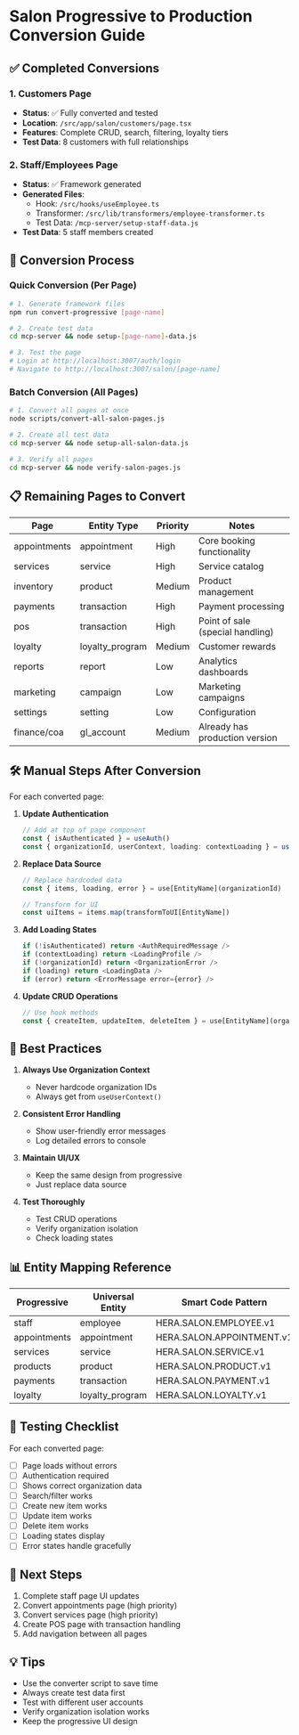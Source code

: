 # Salon Progressive to Production Conversion Guide

## ✅ Completed Conversions

### 1. Customers Page
- **Status**: ✅ Fully converted and tested
- **Location**: `/src/app/salon/customers/page.tsx`
- **Features**: Complete CRUD, search, filtering, loyalty tiers
- **Test Data**: 8 customers with full relationships

### 2. Staff/Employees Page  
- **Status**: ✅ Framework generated
- **Generated Files**:
  - Hook: `/src/hooks/useEmployee.ts`
  - Transformer: `/src/lib/transformers/employee-transformer.ts`
  - Test Data: `/mcp-server/setup-staff-data.js`
- **Test Data**: 5 staff members created

## 🔄 Conversion Process

### Quick Conversion (Per Page)

```bash
# 1. Generate framework files
npm run convert-progressive [page-name]

# 2. Create test data
cd mcp-server && node setup-[page-name]-data.js

# 3. Test the page
# Login at http://localhost:3007/auth/login
# Navigate to http://localhost:3007/salon/[page-name]
```

### Batch Conversion (All Pages)

```bash
# 1. Convert all pages at once
node scripts/convert-all-salon-pages.js

# 2. Create all test data
cd mcp-server && node setup-all-salon-data.js

# 3. Verify all pages
cd mcp-server && node verify-salon-pages.js
```

## 📋 Remaining Pages to Convert

| Page | Entity Type | Priority | Notes |
|------|-------------|----------|-------|
| appointments | appointment | High | Core booking functionality |
| services | service | High | Service catalog |
| inventory | product | Medium | Product management |
| payments | transaction | High | Payment processing |
| pos | transaction | High | Point of sale (special handling) |
| loyalty | loyalty_program | Medium | Customer rewards |
| reports | report | Low | Analytics dashboards |
| marketing | campaign | Low | Marketing campaigns |
| settings | setting | Low | Configuration |
| finance/coa | gl_account | Medium | Already has production version |

## 🛠️ Manual Steps After Conversion

For each converted page:

1. **Update Authentication**
   ```typescript
   // Add at top of page component
   const { isAuthenticated } = useAuth()
   const { organizationId, userContext, loading: contextLoading } = useUserContext()
   ```

2. **Replace Data Source**
   ```typescript
   // Replace hardcoded data
   const { items, loading, error } = use[EntityName](organizationId)
   
   // Transform for UI
   const uiItems = items.map(transformToUI[EntityName])
   ```

3. **Add Loading States**
   ```typescript
   if (!isAuthenticated) return <AuthRequiredMessage />
   if (contextLoading) return <LoadingProfile />
   if (!organizationId) return <OrganizationError />
   if (loading) return <LoadingData />
   if (error) return <ErrorMessage error={error} />
   ```

4. **Update CRUD Operations**
   ```typescript
   // Use hook methods
   const { createItem, updateItem, deleteItem } = use[EntityName](organizationId)
   ```

## 🎯 Best Practices

1. **Always Use Organization Context**
   - Never hardcode organization IDs
   - Always get from `useUserContext()`

2. **Consistent Error Handling**
   - Show user-friendly error messages
   - Log detailed errors to console

3. **Maintain UI/UX**
   - Keep the same design from progressive
   - Just replace data source

4. **Test Thoroughly**
   - Test CRUD operations
   - Verify organization isolation
   - Check loading states

## 📊 Entity Mapping Reference

| Progressive | Universal Entity | Smart Code Pattern |
|-------------|-----------------|-------------------|
| staff | employee | HERA.SALON.EMPLOYEE.v1 |
| appointments | appointment | HERA.SALON.APPOINTMENT.v1 |
| services | service | HERA.SALON.SERVICE.v1 |
| products | product | HERA.SALON.PRODUCT.v1 |
| payments | transaction | HERA.SALON.PAYMENT.v1 |
| loyalty | loyalty_program | HERA.SALON.LOYALTY.v1 |

## 🧪 Testing Checklist

For each converted page:
- [ ] Page loads without errors
- [ ] Authentication required
- [ ] Shows correct organization data
- [ ] Search/filter works
- [ ] Create new item works
- [ ] Update item works
- [ ] Delete item works
- [ ] Loading states display
- [ ] Error states handle gracefully

## 🚀 Next Steps

1. Complete staff page UI updates
2. Convert appointments page (high priority)
3. Convert services page (high priority)
4. Create POS page with transaction handling
5. Add navigation between all pages

## 💡 Tips

- Use the converter script to save time
- Always create test data first
- Test with different user accounts
- Verify organization isolation works
- Keep the progressive UI design